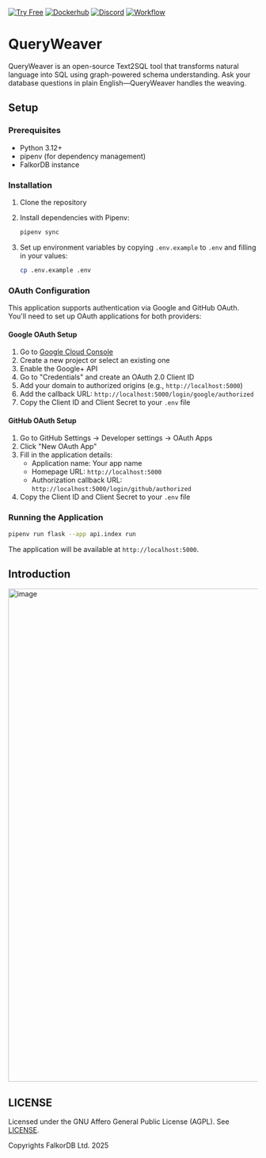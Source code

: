 [![Try Free](https://img.shields.io/badge/Try%20Free-FalkorDB%20Cloud-FF8101?labelColor=FDE900&link=https://app.falkordb.cloud)](https://app.falkordb.cloud)
[![Dockerhub](https://img.shields.io/docker/pulls/falkordb/falkordb?label=Docker)](https://hub.docker.com/r/falkordb/falkordb/)
[![Discord](https://img.shields.io/discord/1146782921294884966?style=flat-square)](https://discord.com/invite/6M4QwDXn2w)
[![Workflow](https://github.com/FalkorDB/QueryWeaver/actions/workflows/pylint.yml/badge.svg?branch=main)](https://github.com/FalkorDB/QueryWeaver/actions/workflows/pylint.yml)

# QueryWeaver

QueryWeaver is an open-source Text2SQL tool that transforms natural language into SQL using graph-powered schema understanding. Ask your database questions in plain English—QueryWeaver handles the weaving.

## Setup

### Prerequisites

- Python 3.12+
- pipenv (for dependency management)
- FalkorDB instance

### Installation

1. Clone the repository
2. Install dependencies with Pipenv:
   ```bash
   pipenv sync
   ```

3. Set up environment variables by copying `.env.example` to `.env` and filling in your values:
   ```bash
   cp .env.example .env
   ```

### OAuth Configuration

This application supports authentication via Google and GitHub OAuth. You'll need to set up OAuth applications for both providers:

#### Google OAuth Setup

1. Go to [Google Cloud Console](https://console.developers.google.com/)
2. Create a new project or select an existing one
3. Enable the Google+ API
4. Go to "Credentials" and create an OAuth 2.0 Client ID
5. Add your domain to authorized origins (e.g., `http://localhost:5000`)
6. Add the callback URL: `http://localhost:5000/login/google/authorized`
7. Copy the Client ID and Client Secret to your `.env` file

#### GitHub OAuth Setup

1. Go to GitHub Settings → Developer settings → OAuth Apps
2. Click "New OAuth App"
3. Fill in the application details:
   - Application name: Your app name
   - Homepage URL: `http://localhost:5000`
   - Authorization callback URL: `http://localhost:5000/login/github/authorized`
4. Copy the Client ID and Client Secret to your `.env` file

### Running the Application

```bash
pipenv run flask --app api.index run
```

The application will be available at `http://localhost:5000`.

## Introduction

<img width="1863" height="996" alt="image" src="https://github.com/user-attachments/assets/a0be7bbd-0c99-4399-a302-2b9f7b419dd2" />


## LICENSE

Licensed under the GNU Affero General Public License (AGPL). See [LICENSE](LICENSE.txt).

Copyrights FalkorDB Ltd. 2025

